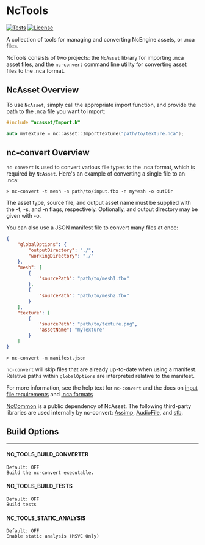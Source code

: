 # NcTools
[![Tests](https://github.com/NcStudios/NcTools/actions/workflows/build.yml/badge.svg)](https://github.com/NcStudios/NcTools/actions?query=workflow%3ABuild)
[![License](https://img.shields.io/github/license/NcStudios/NcTools.svg)](https://github.com/NcStudios/NcTools/blob/main/LICENSE)

A collection of tools for managing and converting NcEngine assets, or .nca files.

NcTools consists of two projects: the `NcAsset` library for importing .nca
asset files, and the `nc-convert` command line utility for converting asset
files to the .nca format.

## NcAsset Overview
To use `NcAsset`, simply call the appropriate import function, and provide the
path to the .nca file you want to import:
```cpp
#include "ncasset/Import.h"

auto myTexture = nc::asset::ImportTexture("path/to/texture.nca");
```

## nc-convert Overview
`nc-convert` is used to convert various file types to the .nca format, which is
required by `NcAsset`. Here's an example of converting a single file to an .nca:
```
> nc-convert -t mesh -s path/to/input.fbx -n myMesh -o outDir
```

The asset type, source file, and output asset name must be supplied with the -t,
-s, and -n flags, respectively. Optionally, and output directory may be given
with -o.

You can also use a JSON manifest file to convert many files at once:

```json
{
    "globalOptions": {
        "outputDirectory": "./",
        "workingDirectory": "./"
    },
    "mesh": [
        {
            "sourcePath": "path/to/mesh1.fbx"
        },
        {
            "sourcePath": "path/to/mesh2.fbx"
        }
    ],
    "texture": [
        {
            "sourcePath": "path/to/texture.png",
            "assetName": "myTexture"
        }
    ]
}
```

```
> nc-convert -m manifest.json
```

`nc-convert` will skip files that are already up-to-date when using a manifest.
Relative paths within `globalOptions` are interpreted relative to the manifest.

For more information, see the help text for `nc-convert` and the docs on [input file
requirements](docs/SourceFileRequirements.md) and [.nca formats](docs/AssetFormats.md)

[NcCommon]() is a public dependency of NcAsset. The following third-party libraries are used internally by nc-convert: [Assimp](https://github.com/assimp/assimp), [AudioFile](https://github.com/adamstark/AudioFile), and [stb](https://github.com/nothings/stb).

## Build Options
-----------------
#### NC_TOOLS_BUILD_CONVERTER
    Default: OFF
    Build the nc-convert executable.

#### NC_TOOLS_BUILD_TESTS
    Default: OFF
    Build tests

#### NC_TOOLS_STATIC_ANALYSIS
    Default: OFF
    Enable static analysis (MSVC Only)
